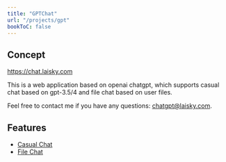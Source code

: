```yaml
---
title: "GPTChat"
url: "/projects/gpt"
bookToC: false
---
```


## Concept

<https://chat.laisky.com>

This is a web application based on openai chatgpt, which supports casual chat based on gpt-3.5/4 and file chat based on user files.

Feel free to contact me if you have any questions: <chatgpt@laisky.com>.

## Features

- [Casual Chat](@page_casual_chat)
- [File Chat](@page_file_chat)
